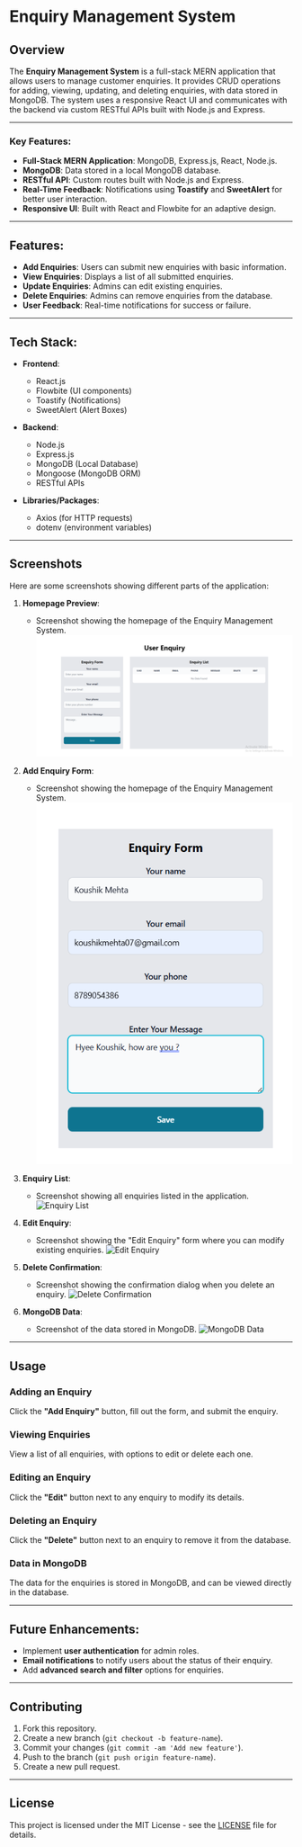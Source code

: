 # Enquiry Management System

## Overview

The **Enquiry Management System** is a full-stack MERN application that allows users to manage customer enquiries. It provides CRUD operations for adding, viewing, updating, and deleting enquiries, with data stored in MongoDB. The system uses a responsive React UI and communicates with the backend via custom RESTful APIs built with Node.js and Express.

---

### Key Features:

- **Full-Stack MERN Application**: MongoDB, Express.js, React, Node.js.
- **MongoDB**: Data stored in a local MongoDB database.
- **RESTful API**: Custom routes built with Node.js and Express.
- **Real-Time Feedback**: Notifications using **Toastify** and **SweetAlert** for better user interaction.
- **Responsive UI**: Built with React and Flowbite for an adaptive design.

---

## Features:

- **Add Enquiries**: Users can submit new enquiries with basic information.
- **View Enquiries**: Displays a list of all submitted enquiries.
- **Update Enquiries**: Admins can edit existing enquiries.
- **Delete Enquiries**: Admins can remove enquiries from the database.
- **User Feedback**: Real-time notifications for success or failure.

---

## Tech Stack:

- **Frontend**:
  - React.js
  - Flowbite (UI components)
  - Toastify (Notifications)
  - SweetAlert (Alert Boxes)

- **Backend**:
  - Node.js
  - Express.js
  - MongoDB (Local Database)
  - Mongoose (MongoDB ORM)
  - RESTful APIs

- **Libraries/Packages**:
  - Axios (for HTTP requests)
  - dotenv (environment variables)

---

## Screenshots

Here are some screenshots showing different parts of the application:

1. **Homepage Preview**:
   - Screenshot showing the homepage of the Enquiry Management System.
   ![Homepage](/frontend/public/home.png)

1. **Add Enquiry Form**:
   - Screenshot showing the homepage of the Enquiry Management System.
   ![Add Enquiry Form](/frontend/public/form.png)

3. **Enquiry List**:
   - Screenshot showing all enquiries listed in the application.
   ![Enquiry List](./assets/screenshots/enquiry-list.png)

4. **Edit Enquiry**:
   - Screenshot showing the "Edit Enquiry" form where you can modify existing enquiries.
   ![Edit Enquiry](./assets/screenshots/edit-enquiry.png)

5. **Delete Confirmation**:
   - Screenshot showing the confirmation dialog when you delete an enquiry.
   ![Delete Confirmation](./assets/screenshots/delete-confirmation.png)

6. **MongoDB Data**:
   - Screenshot of the data stored in MongoDB.
   ![MongoDB Data](./assets/screenshots/mongodb-data.png)

---

## Usage

### Adding an Enquiry
Click the **"Add Enquiry"** button, fill out the form, and submit the enquiry.

### Viewing Enquiries
View a list of all enquiries, with options to edit or delete each one.

### Editing an Enquiry
Click the **"Edit"** button next to any enquiry to modify its details.

### Deleting an Enquiry
Click the **"Delete"** button next to an enquiry to remove it from the database.

### Data in MongoDB
The data for the enquiries is stored in MongoDB, and can be viewed directly in the database.

---

## Future Enhancements:

- Implement **user authentication** for admin roles.
- **Email notifications** to notify users about the status of their enquiry.
- Add **advanced search and filter** options for enquiries.

---

## Contributing

1. Fork this repository.
2. Create a new branch (`git checkout -b feature-name`).
3. Commit your changes (`git commit -am 'Add new feature'`).
4. Push to the branch (`git push origin feature-name`).
5. Create a new pull request.

---

## License

This project is licensed under the MIT License - see the [LICENSE](LICENSE) file for details.

